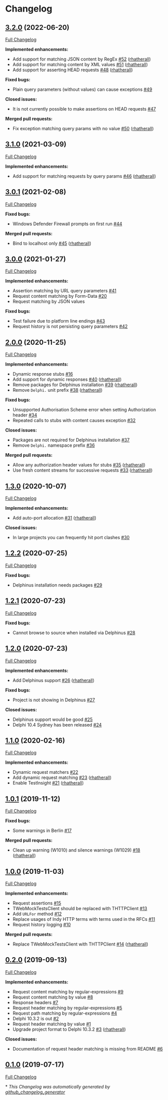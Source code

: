 # Changelog

## [3.2.0](https://github.com/appercept/Delphi-WebMocks/tree/3.2.0) (2022-06-20)

[Full Changelog](https://github.com/appercept/Delphi-WebMocks/compare/3.1.0...3.2.0)

**Implemented enhancements:**

- Add support for matching JSON content by RegEx [\#52](https://github.com/appercept/Delphi-WebMocks/pull/52) ([rhatherall](https://github.com/rhatherall))
- Add support for matching content by XML values [\#51](https://github.com/appercept/Delphi-WebMocks/pull/51) ([rhatherall](https://github.com/rhatherall))
- Add support for asserting HEAD requests [\#48](https://github.com/appercept/Delphi-WebMocks/pull/48) ([rhatherall](https://github.com/rhatherall))

**Fixed bugs:**

- Plain query parameters \(without values\) can cause exceptions [\#49](https://github.com/appercept/Delphi-WebMocks/issues/49)

**Closed issues:**

- It is not currently possible to make assertions on HEAD requests [\#47](https://github.com/appercept/Delphi-WebMocks/issues/47)

**Merged pull requests:**

- Fix exception matching query params with no value [\#50](https://github.com/appercept/Delphi-WebMocks/pull/50) ([rhatherall](https://github.com/rhatherall))

## [3.1.0](https://github.com/appercept/Delphi-WebMocks/tree/3.1.0) (2021-03-09)

[Full Changelog](https://github.com/appercept/Delphi-WebMocks/compare/3.0.1...3.1.0)

**Implemented enhancements:**

- Add support for matching requests by query params [\#46](https://github.com/appercept/Delphi-WebMocks/pull/46) ([rhatherall](https://github.com/rhatherall))

## [3.0.1](https://github.com/appercept/Delphi-WebMocks/tree/3.0.1) (2021-02-08)

[Full Changelog](https://github.com/appercept/Delphi-WebMocks/compare/3.0.0...3.0.1)

**Fixed bugs:**

- Windows Defender Firewall prompts on first run [\#44](https://github.com/appercept/Delphi-WebMocks/issues/44)

**Merged pull requests:**

- Bind to localhost only [\#45](https://github.com/appercept/Delphi-WebMocks/pull/45) ([rhatherall](https://github.com/rhatherall))

## [3.0.0](https://github.com/appercept/Delphi-WebMocks/tree/3.0.0) (2021-01-27)

[Full Changelog](https://github.com/appercept/Delphi-WebMocks/compare/2.0.0...3.0.0)

**Implemented enhancements:**

- Assertion matching by URL query parameters [\#41](https://github.com/appercept/Delphi-WebMocks/issues/41)
- Request content matching by Form-Data [\#20](https://github.com/appercept/Delphi-WebMocks/issues/20)
- Request matching by JSON values

**Fixed bugs:**

- Test failure due to platform line endings [\#43](https://github.com/appercept/Delphi-WebMocks/issues/43)
- Request history is not persisting query parameters [\#42](https://github.com/appercept/Delphi-WebMocks/issues/42)

## [2.0.0](https://github.com/appercept/Delphi-WebMocks/tree/2.0.0) (2020-11-25)

[Full Changelog](https://github.com/appercept/Delphi-WebMocks/compare/1.3.0...2.0.0)

**Implemented enhancements:**

- Dynamic response stubs [\#16](https://github.com/appercept/Delphi-WebMocks/issues/16)
- Add support for dynamic responses [\#40](https://github.com/appercept/Delphi-WebMocks/pull/40) ([rhatherall](https://github.com/rhatherall))
- Remove packages for Delphinus installation [\#39](https://github.com/appercept/Delphi-WebMocks/pull/39) ([rhatherall](https://github.com/rhatherall))
- Remove `Delphi.` unit prefix [\#38](https://github.com/appercept/Delphi-WebMocks/pull/38) ([rhatherall](https://github.com/rhatherall))

**Fixed bugs:**

- Unsupported Authorisation Scheme error when setting Authorization header [\#34](https://github.com/appercept/Delphi-WebMocks/issues/34)
- Repeated calls to stubs with content causes exception [\#32](https://github.com/appercept/Delphi-WebMocks/issues/32)

**Closed issues:**

- Packages are not required for Delphinus installation [\#37](https://github.com/appercept/Delphi-WebMocks/issues/37)
- Remove `Delphi.` namespace prefix [\#36](https://github.com/appercept/Delphi-WebMocks/issues/36)

**Merged pull requests:**

- Allow any authorization header values for stubs [\#35](https://github.com/appercept/Delphi-WebMocks/pull/35) ([rhatherall](https://github.com/rhatherall))
- Use fresh content streams for successive requests [\#33](https://github.com/appercept/Delphi-WebMocks/pull/33) ([rhatherall](https://github.com/rhatherall))

## [1.3.0](https://github.com/appercept/Delphi-WebMocks/tree/1.3.0) (2020-10-07)

[Full Changelog](https://github.com/appercept/Delphi-WebMocks/compare/1.2.2...1.3.0)

**Implemented enhancements:**

- Add auto-port allocation [\#31](https://github.com/appercept/Delphi-WebMocks/pull/31) ([rhatherall](https://github.com/rhatherall))

**Closed issues:**

- In large projects you can frequently hit port clashes [\#30](https://github.com/appercept/Delphi-WebMocks/issues/30)

## [1.2.2](https://github.com/appercept/Delphi-WebMocks/tree/1.2.2) (2020-07-25)

[Full Changelog](https://github.com/appercept/Delphi-WebMocks/compare/1.2.1...1.2.2)

**Fixed bugs:**

- Delphinus installation needs packages [\#29](https://github.com/appercept/Delphi-WebMocks/issues/29)

## [1.2.1](https://github.com/appercept/Delphi-WebMocks/tree/1.2.1) (2020-07-23)

[Full Changelog](https://github.com/appercept/Delphi-WebMocks/compare/1.2.0...1.2.1)

**Fixed bugs:**

- Cannot browse to source when installed via Delphinus [\#28](https://github.com/appercept/Delphi-WebMocks/issues/28)

## [1.2.0](https://github.com/appercept/Delphi-WebMocks/tree/1.2.0) (2020-07-23)

[Full Changelog](https://github.com/appercept/Delphi-WebMocks/compare/1.1.0...1.2.0)

**Implemented enhancements:**

- Add Delphinus support [\#26](https://github.com/appercept/Delphi-WebMocks/pull/26) ([rhatherall](https://github.com/rhatherall))

**Fixed bugs:**

- Project is not showing in Delphinus [\#27](https://github.com/appercept/Delphi-WebMocks/issues/27)

**Closed issues:**

- Delphinus support would be good [\#25](https://github.com/appercept/Delphi-WebMocks/issues/25)
- Delphi 10.4 Sydney has been released [\#24](https://github.com/appercept/Delphi-WebMocks/issues/24)

## [1.1.0](https://github.com/appercept/Delphi-WebMocks/tree/1.1.0) (2020-02-16)

[Full Changelog](https://github.com/appercept/Delphi-WebMocks/compare/1.0.1...1.1.0)

**Implemented enhancements:**

- Dynamic request matchers [\#22](https://github.com/appercept/Delphi-WebMocks/issues/22)
- Add dynamic request matching [\#23](https://github.com/appercept/Delphi-WebMocks/pull/23) ([rhatherall](https://github.com/rhatherall))
- Enable TestInsight [\#21](https://github.com/appercept/Delphi-WebMocks/pull/21) ([rhatherall](https://github.com/rhatherall))

## [1.0.1](https://github.com/appercept/Delphi-WebMocks/tree/1.0.1) (2019-11-12)

[Full Changelog](https://github.com/appercept/Delphi-WebMocks/compare/1.0.0...1.0.1)

**Fixed bugs:**

- Some warnings in Berlin [\#17](https://github.com/appercept/Delphi-WebMocks/issues/17)

**Merged pull requests:**

- Clean up warning \(W1010\) and silence warnings \(W1029\) [\#18](https://github.com/appercept/Delphi-WebMocks/pull/18) ([rhatherall](https://github.com/rhatherall))

## [1.0.0](https://github.com/appercept/Delphi-WebMocks/tree/1.0.0) (2019-11-03)

[Full Changelog](https://github.com/appercept/Delphi-WebMocks/compare/0.2.0...1.0.0)

**Implemented enhancements:**

- Request assertions [\#15](https://github.com/appercept/Delphi-WebMocks/issues/15)
- TWebMockTestsClient should be replaced with THTTPClient [\#13](https://github.com/appercept/Delphi-WebMocks/issues/13)
- Add `URLFor` method [\#12](https://github.com/appercept/Delphi-WebMocks/issues/12)
- Replace usages of Indy HTTP terms with terms used in the RFCs [\#11](https://github.com/appercept/Delphi-WebMocks/issues/11)
- Request history logging [\#10](https://github.com/appercept/Delphi-WebMocks/issues/10)

**Merged pull requests:**

- Replace TWebMockTestsClient with THTTPClient [\#14](https://github.com/appercept/Delphi-WebMocks/pull/14) ([rhatherall](https://github.com/rhatherall))

## [0.2.0](https://github.com/appercept/Delphi-WebMocks/tree/0.2.0) (2019-09-13)

[Full Changelog](https://github.com/appercept/Delphi-WebMocks/compare/0.1.0...0.2.0)

**Implemented enhancements:**

- Request content matching by regular-expressions [\#9](https://github.com/appercept/Delphi-WebMocks/issues/9)
- Request content matching by value [\#8](https://github.com/appercept/Delphi-WebMocks/issues/8)
- Response headers [\#7](https://github.com/appercept/Delphi-WebMocks/issues/7)
- Request header matching by regular-expressions [\#5](https://github.com/appercept/Delphi-WebMocks/issues/5)
- Request path matching by regular-expressions [\#4](https://github.com/appercept/Delphi-WebMocks/issues/4)
- Delphi 10.3.2 is out [\#2](https://github.com/appercept/Delphi-WebMocks/issues/2)
- Request header matching by value [\#1](https://github.com/appercept/Delphi-WebMocks/issues/1)
- Upgrade project format to Delphi 10.3.2 [\#3](https://github.com/appercept/Delphi-WebMocks/pull/3) ([rhatherall](https://github.com/rhatherall))

**Closed issues:**

- Documentation of request header matching is missing from README [\#6](https://github.com/appercept/Delphi-WebMocks/issues/6)

## [0.1.0](https://github.com/appercept/Delphi-WebMocks/tree/0.1.0) (2019-07-17)

[Full Changelog](https://github.com/appercept/Delphi-WebMocks/compare/5fe706284917ad4b8908ecc9c1c4c97b3d41b434...0.1.0)



\* *This Changelog was automatically generated by [github_changelog_generator](https://github.com/github-changelog-generator/github-changelog-generator)*

